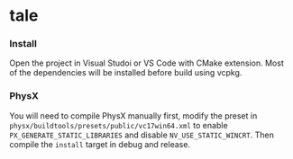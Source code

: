 # tale

### Install
Open the project in Visual Studoi or VS Code with CMake extension. Most of the dependencies will be installed before build using vcpkg.

### PhysX
You will need to compile PhysX manually first, modify the preset in `physx/buildtools/presets/public/vc17win64.xml` to enable `PX_GENERATE_STATIC_LIBRARIES` and disable `NV_USE_STATIC_WINCRT`. Then compile the `install` target in debug and release.